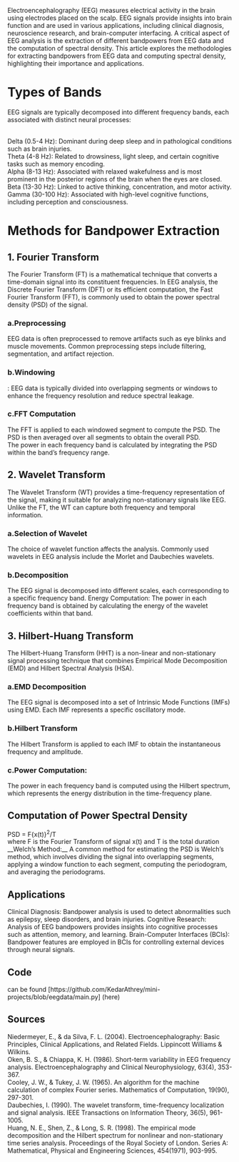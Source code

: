 Electroencephalography (EEG) measures electrical activity in the brain using electrodes placed on the scalp. EEG signals provide insights into brain function and are used in various applications, including clinical diagnosis, neuroscience research, and brain-computer interfacing. A critical aspect of EEG analysis is the extraction of different bandpowers from EEG data and the computation of spectral density. This article explores the methodologies for extracting bandpowers from EEG data and computing spectral density, highlighting their importance and applications.

<h1>Types of Bands</h1>
EEG signals are typically decomposed into different frequency bands, each associated with distinct neural processes:<br>
<br>

Delta (0.5-4 Hz): Dominant during deep sleep and in pathological conditions such as brain injuries.<br>
Theta (4-8 Hz): Related to drowsiness, light sleep, and certain cognitive tasks such as memory encoding.<br>
Alpha (8-13 Hz): Associated with relaxed wakefulness and is most prominent in the posterior regions of the brain when the eyes are closed.<br>
Beta (13-30 Hz): Linked to active thinking, concentration, and motor activity.<br>
Gamma (30-100 Hz): Associated with high-level cognitive functions, including perception and consciousness.<br>

<h1>Methods for Bandpower Extraction</h1>
<h2>1. Fourier Transform</h2>
The Fourier Transform (FT) is a mathematical technique that converts a time-domain signal into its constituent frequencies. In EEG analysis, the Discrete Fourier Transform (DFT) or its efficient computation, the Fast Fourier Transform (FFT), is commonly used to obtain the power spectral density (PSD) of the signal.

<h3>a.Preprocessing</h3> EEG data is often preprocessed to remove artifacts such as eye blinks and muscle movements. Common preprocessing steps include filtering, segmentation, and artifact rejection.<br>
<h3>b.Windowing</h3>: EEG data is typically divided into overlapping segments or windows to enhance the frequency resolution and reduce spectral leakage.<br>
<h3>c.FFT Computation</h3> The FFT is applied to each windowed segment to compute the PSD. The PSD is then averaged over all segments to obtain the overall PSD.<br>
The power in each frequency band is calculated by integrating the PSD within the band’s frequency range.

<h2>2. Wavelet Transform</h2>
The Wavelet Transform (WT) provides a time-frequency representation of the signal, making it suitable for analyzing non-stationary signals like EEG. Unlike the FT, the WT can capture both frequency and temporal information.

<h3>a.Selection of Wavelet</h3> The choice of wavelet function affects the analysis. Commonly used wavelets in EEG analysis include the Morlet and Daubechies wavelets.<br>
<h3>b.Decomposition</h3> The EEG signal is decomposed into different scales, each corresponding to a specific frequency band.
Energy Computation: The power in each frequency band is obtained by calculating the energy of the wavelet coefficients within that band.<br>
<h2>3. Hilbert-Huang Transform</h2>
The Hilbert-Huang Transform (HHT) is a non-linear and non-stationary signal processing technique that combines Empirical Mode Decomposition (EMD) and Hilbert Spectral Analysis (HSA).<br>

<h3>a.EMD Decomposition</h3> The EEG signal is decomposed into a set of Intrinsic Mode Functions (IMFs) using EMD. Each IMF represents a specific oscillatory mode.<br>
<h3>b.Hilbert Transform</h3>The Hilbert Transform is applied to each IMF to obtain the instantaneous frequency and amplitude.<br>
<h3>c.Power Computation:</h3> The power in each frequency band is computed using the Hilbert spectrum, which represents the energy distribution in the time-frequency plane.<br>

<h2>Computation of Power Spectral Density</h2>
PSD = F{x(t)}<sup>2</sup>/T <br>
where F is the Fourier Transform of signal x(t) and T is the total duration<br>
__Welch’s Method:__ A common method for estimating the PSD is Welch’s method, which involves dividing the signal into overlapping segments, applying a window function to each segment, computing the periodogram, and averaging the periodograms.
<h2>Applications</h2>
Clinical Diagnosis: Bandpower analysis is used to detect abnormalities such as epilepsy, sleep disorders, and brain injuries.
Cognitive Research: Analysis of EEG bandpowers provides insights into cognitive processes such as attention, memory, and learning.
Brain-Computer Interfaces (BCIs): Bandpower features are employed in BCIs for controlling external devices through neural signals.
<h2>Code</h2>
can be found [https://github.com/KedarAthrey/mini-projects/blob/eegdata/main.py] (here)
<h2>Sources</h2>
Niedermeyer, E., & da Silva, F. L. (2004). Electroencephalography: Basic Principles, Clinical Applications, and Related Fields. Lippincott Williams & Wilkins.<br>
Oken, B. S., & Chiappa, K. H. (1986). Short-term variability in EEG frequency analysis. Electroencephalography and Clinical Neurophysiology, 63(4), 353-367.<br>
Cooley, J. W., & Tukey, J. W. (1965). An algorithm for the machine calculation of complex Fourier series. Mathematics of Computation, 19(90), 297-301.<br>
Daubechies, I. (1990). The wavelet transform, time-frequency localization and signal analysis. IEEE Transactions on Information Theory, 36(5), 961-1005.<br>
Huang, N. E., Shen, Z., & Long, S. R. (1998). The empirical mode decomposition and the Hilbert spectrum for nonlinear and non-stationary time series analysis. Proceedings of the Royal Society of London. Series A: Mathematical, Physical and Engineering Sciences, 454(1971), 903-995.<br>
